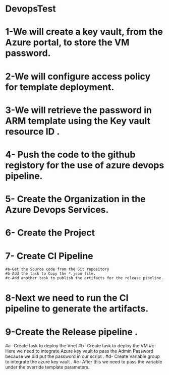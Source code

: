 # DevopsTest
#  1-We will create a key vault, from the Azure portal, to store the VM password. 

  #   2-We will configure access policy for template deployment.


 #   3-We will retrieve the password in ARM template using the Key vault resource ID .




# 4- Push the code to the github registory for the use of azure devops pipeline.



# 5- Create the Organization in the Azure Devops Services.

# 6- Create the Project 

# 7- Create CI Pipeline

    #a-Get the Source code from the Git repository
    #b-Add the task to Copy the *.json file.
    #c-Add another task to publish the artifacts for the release pipeline.
# 8-Next we need to run the CI pipeline to generate the artifacts.

# 9-Create the Release pipeline .

   #a- Create task to deploy the Vnet 
   #b- Create task to deploy the VM
   #c- Here we need to integrate Azure key vault to pass the Admin Password because we did put the password in our script .
   #d- Create Variable group to integrate the azure key vault .
   #e- After this we need to pass the variable under the override template parameters.
   

